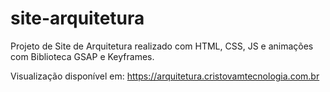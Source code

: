# site-arquitetura

Projeto de Site de Arquitetura realizado com HTML, CSS, JS e animações com Biblioteca GSAP e Keyframes.


Visualização disponível em: https://arquitetura.cristovamtecnologia.com.br
